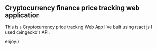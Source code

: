 ## Cryptocurrency finance price tracking web application

This is a Cryptocurrency price tracking Web App I've built using react js
I used coingecko's API.

enjoy:)
